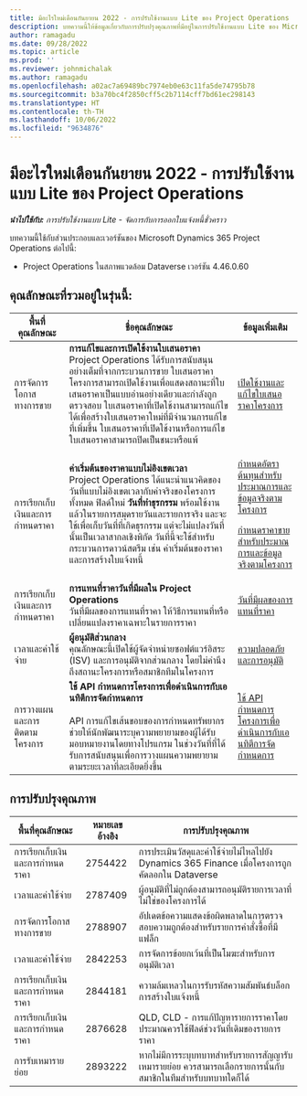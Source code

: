 ```yaml
---
title: มีอะไรใหม่เดือนกันยายน 2022 - การปรับใช้งานแบบ Lite ของ Project Operations
description: บทความนี้ให้ข้อมูลเกี่ยวกับการปรับปรุงคุณภาพที่มีอยู่ในการปรับใช้งานแบบ Lite ของ Microsoft Dynamics 365 Project Operations ประจำเดือนกันยายน 2022
author: ramagadu
ms.date: 09/28/2022
ms.topic: article
ms.prod: ''
ms.reviewer: johnmichalak
ms.author: ramagadu
ms.openlocfilehash: a02ac7a69489bc7974eb0e63c11fa5de74795b78
ms.sourcegitcommit: b3a70bc4f2850cff5c2b7114cff7bd61ec298143
ms.translationtype: HT
ms.contentlocale: th-TH
ms.lasthandoff: 10/06/2022
ms.locfileid: "9634876"
---
```

# <a name="whats-new-september-2022---project-operations-lite-deployment"></a>มีอะไรใหม่เดือนกันยายน 2022 - การปรับใช้งานแบบ Lite ของ Project Operations

_**นำไปใช้กับ:** การปรับใช้งานแบบ Lite - จัดการกับการออกใบแจ้งหนี้ชั่วคราว_

บทความนี้ใช้กับส่วนประกอบและเวอร์ชันของ Microsoft Dynamics 365 Project Operations ต่อไปนี้:

- Project Operations ในสภาพแวดล้อม Dataverse เวอร์ชัน 4.46.0.60

## <a name="features-included-in-this-release"></a>คุณลักษณะที่รวมอยู่ในรุ่นนี้:

| พื้นที่คุณลักษณะ | ชื่อคุณลักษณะ | ข้อมูลเพิ่มเติม |
| --- | --- | --- |
| การจัดการโอกาสทางการขาย | **การแก้ไขและการเปิดใช้งานใบเสนอราคา**<br>Project Operations ได้รับการสนับสนุนอย่างเต็มที่จากกระบวนการขาย ใบเสนอราคาโครงการสามารถเปิดใช้งานเพื่อแสดงสถานะที่ใบเสนอราคาเป็นแบบอ่านอย่างเดียวและกำลังถูกตรวจสอบ ใบเสนอราคาที่เปิดใช้งานสามารถแก้ไขได้เพื่อสร้างใบเสนอราคาใหม่ที่มีจำนวนการแก้ไขที่เพิ่มขึ้น ใบเสนอราคาที่เปิดใช้งานหรือการแก้ไขใบเสนอราคาสามารถปิดเป็นชนะหรือแพ้ | [เปิดใช้งานและแก้ไขใบเสนอราคาโครงการ](/dynamics365/project-operations/sales/activation-and-revision) |
| การเรียกเก็บเงินและการกำหนดราคา | **ค่าเริ่มต้นของราคาแบบไม่อิงเขตเวลา**<br>Project Operations ได้แนะนำแนวคิดของวันที่แบบไม่อิงเขตเวลากับค่าจริงของโครงการทั้งหมด ฟิลด์ใหม่ **วันที่ทำธุรกรรม** พร้อมใช้งานแล้วในรายการสมุดรายวันและรายการจริง และจะใช้เพื่อเก็บวันที่ที่เกิดธุรกรรม แต่จะไม่แปลงวันที่นั้นเป็นเวลาสากลเชิงพิกัด วันที่นี้จะใช้สำหรับกระบวนการดาวน์สตรีม เช่น ค่าเริ่มต้นของราคาและการสร้างใบแจ้งหนี้ | <p>[กำหนดอัตราต้นทุนสำหรับประมาณการและข้อมูลจริงตามโครงการ](/dynamics365/project-operations/pro/pricing-costing/cost-price-resolution-sales)</p><p>[กำหนดราคาขายสำหรับประมาณการและข้อมูลจริงตามโครงการ](/dynamics365/project-operations/pro/pricing-costing/sales-price-resolution-sales)</p> |
| การเรียกเก็บเงินและการกำหนดราคา | **การแทนที่ราคาวันที่มีผลใน Project Operations**<br>วันที่มีผลของการแทนที่ราคา ให้วิธีการแทนที่หรือเปลี่ยนแปลงราคาเฉพาะในรายการราคา | [วันที่มีผลของการแทนที่ราคา](/dynamics365/project-operations/pricing-costing/dateffective_price_overrides) |
| เวลาและค่าใช้จ่าย | **ผู้อนุมัติส่วนกลาง**<br>คุณลักษณะนี้เปิดใช้ผู้จัดจำหน่ายซอฟต์แวร์อิสระ (ISV) และการอนุมัติจากส่วนกลาง โดยไม่คำนึงถึงสถานะโครงการหรือสมาชิกทีมในโครงการ | [ความปลอดภัยและการอนุมัติ](/dynamics365/project-operations/approvals/approvals-security) |
|การวางแผนและการติดตามโครงการ|**ใช้ API กำหนดการโครงการเพื่อดำเนินการกับเอนทิตีการจัดกำหนดการ** </br> </br>API การแก้ไขเส้นขอบของการกำหนดทรัพยากรช่วยให้นักพัฒนาระบุความพยายามของผู้ได้รับมอบหมายงานโดยทางโปรแกรม ในช่วงวันที่ที่ได้รับการสนับสนุนเพื่อการวางแผนความพยายามตามระยะเวลาที่ละเอียดยิ่งขึ้น|[ใช้ API กำหนดการโครงการเพื่อดำเนินการกับเอนทิตีการจัดกำหนดการ](/dynamics365/project-operations/project-management/schedule-api-preview)|

## <a name="quality-updates"></a>การปรับปรุงคุณภาพ

| พื้นที่คุณลักษณะ | หมายเลขอ้างอิง | การปรับปรุงคุณภาพ |
| --- | --- | --- |
| การเรียกเก็บเงินและการกำหนดราคา | 2754422 | การประเมินวัสดุและค่าใช้จ่ายไม่ไหลไปยัง Dynamics 365 Finance เมื่อโครงการถูกคัดลอกใน Dataverse |
| เวลาและค่าใช้จ่าย | 2787409 | ผู้อนุมัติที่ไม่ถูกต้องสามารถอนุมัติรายการเวลาที่ไม่ใช่ของโครงการได้ |
| การจัดการโอกาสทางการขาย | 2788907 | อัปเดตข้อความแสดงข้อผิดพลาดในการตรวจสอบความถูกต้องสำหรับรายการคำสั่งซื้อที่มีแฟล็ก |
| เวลาและค่าใช้จ่าย | 2842253 | การจัดการข้อยกเว้นที่เป็นโมฆะสำหรับการอนุมัติเวลา |
| การเรียกเก็บเงินและการกำหนดราคา | 2844181 | ความล้มเหลวในการรับรหัสความสัมพันธ์บล็อกการสร้างใบแจ้งหนี้ |
| การเรียกเก็บเงินและการกำหนดราคา | 2876628 | QLD, CLD - การแก้ปัญหารายการราคาโดยประมาณควรใช้ฟิลด์ช่วงวันที่เดิมของรายการราคา |
| การรับเหมารายย่อย | 2893222 | หากไม่มีการระบุบทบาทสำหรับรายการสัญญารับเหมารายย่อย ควรสามารถเลือกรายการนั้นกับสมาชิกในทีมสำหรับบทบาทใดก็ได้ |
